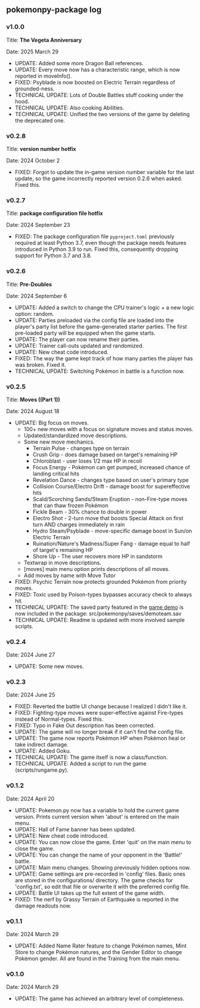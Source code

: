 ## pokemonpy-package log

### v1.0.0
Title: **The Vegeta Anniversary**

Date: 2025 March 29
* UPDATE: Added some more Dragon Ball references.
* UPDATE: Every move now has a characteristic range, which is now reported in moveInfo().
* FIXED: Psyblade is now boosted on Electric Terrain regardless of grounded-ness.
* TECHNICAL UPDATE: Lots of Double Battles stuff cooking under the hood.
* TECHNICAL UPDATE: Also cooking Abilities.
* TECHNICAL UPDATE: Unified the two versions of the game by deleting the deprecated one. 

### v0.2.8
Title: **version number hotfix**

Date: 2024 October 2
* FIXED: Forgot to update the in-game version number variable for the last update, 
so the game incorrectly reported version 0.2.6 when asked. Fixed this.

### v0.2.7
Title: **package configuration file hotfix**

Date: 2024 September 23
* FIXED: The package configuration file `pyproject.toml` previously required at least Python 3.7,
even though the package needs features introduced in Python 3.9 to run.
Fixed this, consequently dropping support for Python 3.7 and 3.8.

### v0.2.6
Title: **Pre-Doubles**

Date: 2024 September 6
* UPDATE: Added a switch to change the CPU trainer's logic + a new logic option: random.
* UPDATE: Parties preloaded via the config file are loaded into the player's party list
before the game-generated starter parties.
The first pre-loaded party will be equipped when the game starts.
* UPDATE: The player can now rename their parties.
* UPDATE: Trainer call-outs updated and randomized.
* UPDATE: New cheat code introduced.
* FIXED: The way the game kept track of how many parties the player has was broken. Fixed it.
* TECHNICAL UPDATE: Switching Pokémon in battle is a function now.

### v0.2.5
Title: **Moves ((Part 1))**

Date: 2024 August 18
* UPDATE: Big focus on moves.
	* 100+ new moves with a focus on signature moves and status moves.
	* Updated/standardized move descriptions.
	* Some new move mechanics.
		* Terrain Pulse - changes type on terrain
		* Crush Grip - does damage based on target's remaining HP
		* Chloroblast - user loses 1/2 max HP in recoil
		* Focus Energy - Pokémon can get pumped, increased chance of landing critical hits
		* Revelation Dance - changes type based on user's primary type
		* Collision Course/Electro Drift - damage boost for supereffective hits
		* Scald/Scorching Sands/Steam Eruption - non-Fire-type moves that can thaw frozen Pokémon
		* Fickle Beam - 30% chance to double in power
		* Electro Shot - 2-turn move that boosts Special Attack on first turn AND charges immediately in rain
		* Hydro Steam/Psyblade - move-specific damage boost in Sun/on Electric Terrain
		* Ruination/Nature's Madness/Super Fang - damage equal to half of target's remaining HP
		* Shore Up - The user recovers more HP in sandstorm
	* Textwrap in move descriptions.
	* [moves] main menu option prints descriptions of all moves.
	* Add moves by name with Move Tutor
* FIXED: Psychic Terrain now protects grounded Pokémon from priority moves.
* FIXED: Toxic used by Poison-types bypasses accuracy check to always hit.
* TECHNICAL UPDATE: The saved party featured in the [game demo](https://youtu.be/0SFg-sSOZBY?t=438) is now included in the package: src/pokemonpy/saves/demoteam.sav
* TECHNICAL UPDATE: Readme is updated with more involved sample scripts.

### v0.2.4
Date: 2024 June 27
* UPDATE: Some new moves.

### v0.2.3
Date: 2024 June 25
* FIXED: Reverted the battle UI change because I realized I didn't like it.
* FIXED: Fighting-type moves were super-effective against Fire-types instead of Normal-types. Fixed this.
* FIXED: Typo in Fake Out description has been corrected.
* UPDATE: The game will no longer break if it can't find the config file.
* UPDATE: The game now reports Pokémon HP when Pokémon heal or take indirect damage.
* UPDATE: Added Goku.
* TECHNICAL UPDATE: The game itself is now a class/function. 
* TECHNICAL UPDATE: Added a script to run the game (scripts/rungame.py). 

### v0.1.2
Date: 2024 April 20
* UPDATE: Pokemon.py now has a variable to hold the current game version.
Prints current version when 'about' is entered on the main menu.
* UPDATE: Hall of Fame banner has been updated.
* UPDATE: New cheat code introduced.
* UPDATE: You can now close the game. Enter 'quit' on the main menu to close the game.
* UPDATE: You can change the name of your opponent in the 'Battle!' battle.
* UPDATE: Main menu changes. Showing previously hidden options now.
* UPDATE: Game settings are pre-recorded in 'config' files. Basic ones are stored in the configurations/ directory.
The game checks for 'config.txt', so edit that file or overwrite it with the preferred config file.
* UPDATE: Battle UI takes up the full extent of the game width.
* FIXED: The nerf by Grassy Terrain of Earthquake is reported in the damage readouts now.

### v0.1.1
Date: 2024 March 29
* UPDATE: Added Name Rater feature to change Pokémon names, Mint Store to
  change Pokémon natures, and the Gender Editor to change Pokémon gender.
  All are found in the Training from the main menu.

### v0.1.0
Date: 2024 March 29
* UPDATE: The game has achieved an arbitrary level of completeness.

